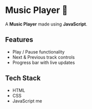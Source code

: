# Music Player 🎵

A **Music Player** made using **JavaScript**.  

## Features
- Play / Pause functionality
- Next & Previous track controls
- Progress bar with live updates

## Tech Stack
- HTML
- CSS
- JavaScript  me
